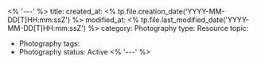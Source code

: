 <% '---' %>
title: 
created_at: <% tp.file.creation_date('YYYY-MM-DD[T]HH:mm:ssZ') %>
modified_at: <% tp.file.last_modified_date('YYYY-MM-DD[T]HH:mm:ssZ') %>
category: Photography
type: Resource
topic:
  - Photography
tags:
  - Photography
status: Active
<% '---' %>
